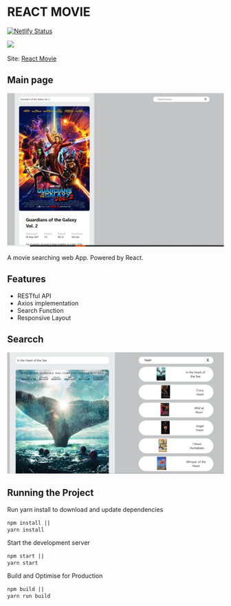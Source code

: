 # REACT MOVIE

[![Netlify Status](https://api.netlify.com/api/v1/badges/e7777d34-cebb-42b4-bfa5-16d6e2192125/deploy-status)](https://app.netlify.com/sites/react-movie2/deploys)

<a href="https://www.netlify.com">
  <img src="https://www.netlify.com/img/global/badges/netlify-color-accent.svg"/>
</a>

Site: [React Movie](https://react-film.netlify.com/)

## Main page

![Main page](public/assets/imgs/main.PNG)

A movie searching web App. Powered by React.

## Features

- RESTful API
- Axios implementation
- Search Function
- Responsive Layout

## Searcch

![Search](public/assets/imgs/search.PNG)

## Running the Project

Run yarn install to download and update dependencies

```
npm install ||
yarn install
```

Start the development server

```
npm start ||
yarn start
```

Build and Optimise for Production

```
npm build ||
yarn run build
```
